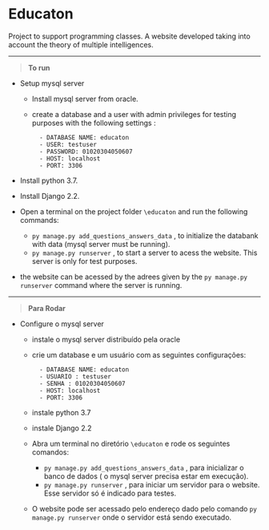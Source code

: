 # Educaton
Project to support programming classes. A website developed taking into account the theory of multiple intelligences.
___
>__To run__

 - Setup mysql server
    - Install mysql server from oracle.
    - create a database and a user with admin privileges for testing purposes with the following settings :

            - DATABASE NAME: educaton
            - USER: testuser
            - PASSWORD: 01020304050607
            - HOST: localhost
            - PORT: 3306

- Install python 3.7.
- Install Django 2.2.
- Open a terminal on the project folder  `\educaton` and run the following commands:
    - `py manage.py add_questions_answers_data` , to initialize the databank with data (mysql server must be running).   
    - `py manage.py runserver` , to start a server to acess the website. This server is only for test purposes.

- the website can be acessed by the adrees given by the `py manage.py runserver` command where the server is running.

___
>__Para Rodar__

- Configure o mysql server
    - instale o mysql server distribuído pela oracle
    - crie um database e um usuário com as seguintes configurações: 

            - DATABASE NAME: educaton
            - USUARIO : testuser
            - SENHA : 01020304050607
            - HOST: localhost
            - PORT: 3306

    - instale python 3.7
    - instale Django 2.2
    - Abra um terminal no diretório `\educaton` e rode os seguintes comandos:
        - `py manage.py add_questions_answers_data` , para inicializar o banco de dados ( o mysql server precisa estar em execução).   
        - `py manage.py runserver` , para iniciar um servidor para o website. Esse servidor só é indicado para testes.
    - O website pode ser acessado pelo endereço dado pelo comando `py manage.py runserver` onde o servidor está sendo executado.